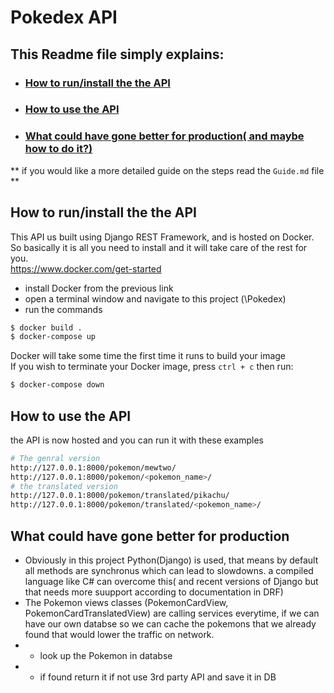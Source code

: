 # Pokedex API
## This Readme file simply explains:
* ### [How to run/install the the API](##how-to-run/install-the-the-api)
* ### [How to use the API](##how-to-use-the-api)
* ### [What could have gone better for production( and maybe how to do it?)](##what-could-have-gone-better-for-production)
** if you would like a more detailed guide on the steps read the ```Guide.md``` file **
## How to run/install the the API
This API us built using Django REST Framework, and is hosted on Docker.<br>
So basically it is all you need to install and it will take care of the rest for you.<br>
https://www.docker.com/get-started <br>
* install Docker from the previous link
* open a terminal window and navigate to this project (\Pokedex)
* run the commands 
```bash
$ docker build .
$ docker-compose up
```
Docker will take some time the first time it runs to build your image<br>
If you wish to terminate your Docker image, press ```ctrl + c``` then run:
```bash
$ docker-compose down
```
## How to use the API
the API is now hosted and you can run it with these examples 
```bash 
# The genral version
http://127.0.0.1:8000/pokemon/mewtwo/ 
http://127.0.0.1:8000/pokemon/<pokemon_name>/
# the translated version
http://127.0.0.1:8000/pokemon/translated/pikachu/ 
http://127.0.0.1:8000/pokemon/translated/<pokemon_name>/ 

```
 ## What could have gone better for production
* Obviously in this project Python(Django) is used, that means by default all methods are synchronus which can lead to slowdowns. a compiled language like C# can overcome this( and recent versions of Django but that needs more suupport according to documentation in DRF)
* The Pokemon views classes (PokemonCardView, PokemonCardTranslatedView) are calling services everytime, if we can have our own databse so we can cache the pokemons that we already found that would lower the traffic on network.
* 	* look up the Pokemon in databse
* 	* if found return it if not use 3rd party API and save it in DB
